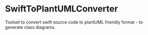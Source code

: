# SwiftToPlantUMLConverter
Toolset to convert swift source code to plantUML friendly format - to generate class diagrams.
